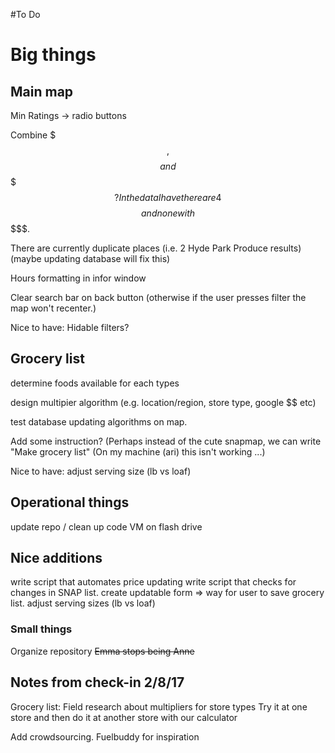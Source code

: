 #To Do

# Big things
## Main map
Min Ratings -> radio buttons 

Combine $$$, $$$$ and $$$$$? In the data I have there are 4 $$$$ and none with $$$$$.

There are currently duplicate places (i.e. 2 Hyde Park Produce results) (maybe updating database will fix this)

Hours formatting in infor window

Clear search bar on back button (otherwise if the user presses filter the map won't recenter.)

Nice to have:
Hidable filters?

## Grocery list
determine foods available for each types

design multipier algorithm (e.g. location/region, store type, google $$ etc)

test database updating algorithms on map.

Add some instruction? (Perhaps instead of the cute snapmap, we can write "Make grocery list" 
(On my machine (ari) this isn't working ...)

Nice to have:
adjust serving size (lb vs loaf)

## Operational things
update repo / clean up code
VM on flash drive

## Nice additions
write script that automates price updating
write script that checks for changes in SNAP list.
create updatable form => way for user to save grocery list.
adjust serving sizes (lb vs loaf)

### Small things
Organize repository
~~Emma stops being Anne~~

## Notes from check-in 2/8/17
Grocery list: 
Field research about multipliers for store types
Try it at one store and then do it at another store with our calculator

Add crowdsourcing. 
	Fuelbuddy for inspiration


